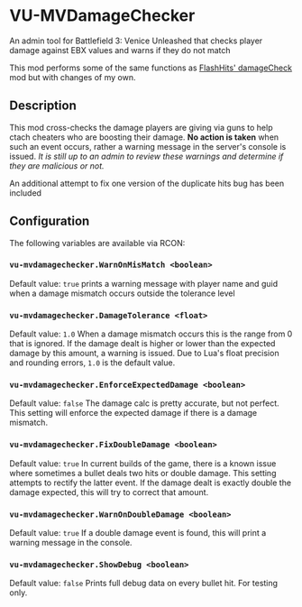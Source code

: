 # VU-MVDamageChecker
An admin tool for Battlefield 3: Venice Unleashed that checks player damage against EBX values and warns if they do not match

This mod performs some of the same functions as [FlashHits' damageCheck](https://github.com/FlashHit/VU-Mods/tree/master/damageCheck) mod but with changes of my own.

## Description
This mod cross-checks the damage players are giving via guns to help ctach cheaters who are boosting their damage. **No action is taken** when such an event occurs, rather a warning message in the server's console is issued. *It is still up to an admin to review these warnings and determine if they are malicious or not.*

An additional attempt to fix one version of the duplicate hits bug has been included

## Configuration
The following variables are available via RCON:

### `vu-mvdamagechecker.WarnOnMisMatch <boolean>`
Default value: `true`
prints a warning message with player name and guid when a damage mismatch occurs outside the tolerance level

### `vu-mvdamagechecker.DamageTolerance <float>`
Default value: `1.0`
When a damage mismatch occurs this is the range from 0 that is ignored. If the damage dealt is higher or lower than the expected damage by this amount, a warning is issued. Due to Lua's float precision and rounding errors, `1.0` is the default value.

### `vu-mvdamagechecker.EnforceExpectedDamage <boolean>`
Default value: `false`
The damage calc is pretty accurate, but not perfect. This setting will enforce the expected damage if there is a damage mismatch.

### `vu-mvdamagechecker.FixDoubleDamage <boolean>`
Default value: `true`
In current builds of the game, there is a known issue where sometimes a bullet deals two hits or double damage. This setting attempts to rectify the latter event. If the damage dealt is exactly double the damage expected, this will try to correct that amount.

### `vu-mvdamagechecker.WarnOnDoubleDamage <boolean>`
Default value: `true`
If a double damage event is found, this will print a warning message in the console.

### `vu-mvdamagechecker.ShowDebug <boolean>`
Default value: `false`
Prints full debug data on every bullet hit. For testing only.
